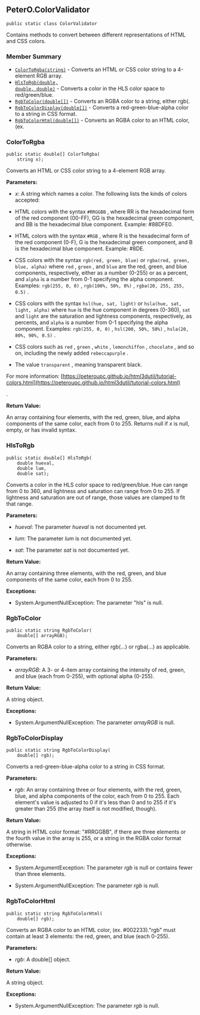 ## PeterO.ColorValidator

    public static class ColorValidator

Contains methods to convert between different representations of HTML and CSS colors.

### Member Summary
* <code>[ColorToRgba(string)](#ColorToRgba_string)</code> - Converts an HTML or CSS color string to a 4-element RGB array.
* <code>[HlsToRgb(double, double, double)](#HlsToRgb_double_double_double)</code> - Converts a color in the HLS color space to red/green/blue.
* <code>[RgbToColor(double[])](#RgbToColor_double)</code> - Converts an RGBA color to a string, either rgb(.
* <code>[RgbToColorDisplay(double[])](#RgbToColorDisplay_double)</code> - Converts a red-green-blue-alpha color to a string in CSS format.
* <code>[RgbToColorHtml(double[])](#RgbToColorHtml_double)</code> - Converts an RGBA color to an HTML color, (ex.

<a id="ColorToRgba_string"></a>
### ColorToRgba

    public static double[] ColorToRgba(
        string x);

Converts an HTML or CSS color string to a 4-element RGB array.

<b>Parameters:</b>

 * <i>x</i>: A string which names a color. The following lists the kinds of colors accepted:

 * HTML colors with the syntax  `#RRGGBB` , where RR is the hexadecimal form of the red component (00-FF), GG is the hexadecimal green component, and BB is the hexadecimal blue component. Example: #88DFE0.

 * HTML colors with the syntax  `#RGB` , where R is the hexadecimal form of the red component (0-F), G is the hexadecimal green component, and B is the hexadecimal blue component. Example: #8DE.

 * CSS colors with the syntax  `rgb(red, green, blue)`  or  `rgba(red, green, blue, alpha)`  where  `red` ,  `green` , and  `blue`  are the red, green, and blue components, respectively, either as a number (0-255) or as a percent, and  `alpha`  is a number from 0-1 specifying the alpha component. Examples:  `rgb(255, 0, 0)` ,  `rgb(100%, 50%,
            0%)` ,  `rgba(20, 255, 255, 0.5)` .

 * CSS colors with the syntax  `hsl(hue, sat, light)`  or  `hsla(hue, sat, light, alpha)`  where  `hue`  is the hue component in degrees (0-360),  `sat`  and  `light`  are the saturation and lightness components, respectively, as percents, and  `alpha`  is a number from 0-1 specifying the alpha component. Examples:  `rgb(255, 0, 0)` ,  `hsl(200, 50%, 50%)` ,  `hsla(20, 80%, 90%, 0.5)` .

 * CSS colors such as  `red` ,  `green` ,  `white` ,  `lemonchiffon` ,  `chocolate` , and so on, including the newly added  `rebeccapurple` .

 * The value  `transparent` , meaning transparent black.

For more information: [https://peteroupc.github.io/html3dutil/tutorial-colors.html](https://peteroupc.github.io/html3dutil/tutorial-colors.html)

 .

<b>Return Value:</b>

An array containing four elements, with the red, green, blue, and alpha components of the same color, each from 0 to 255. Returns null if  <i>x</i>
 is null, empty, or has invalid syntax.

<a id="HlsToRgb_double_double_double"></a>
### HlsToRgb

    public static double[] HlsToRgb(
        double hueval,
        double lum,
        double sat);

Converts a color in the HLS color space to red/green/blue. Hue can range from 0 to 360, and lightness and saturation can range from 0 to 255. If lightness and saturation are out of range, those values are clamped to fit that range.

<b>Parameters:</b>

 * <i>hueval</i>: The parameter  <i>hueval</i>
 is not documented yet.

 * <i>lum</i>: The parameter  <i>lum</i>
 is not documented yet.

 * <i>sat</i>: The parameter  <i>sat</i>
 is not documented yet.

<b>Return Value:</b>

An array containing three elements, with the red, green, and blue components of the same color, each from 0 to 255.

<b>Exceptions:</b>

 * System.ArgumentNullException:
The parameter "hls" is null.

<a id="RgbToColor_double"></a>
### RgbToColor

    public static string RgbToColor(
        double[] arrayRGB);

Converts an RGBA color to a string, either rgb(...) or rgba(...) as applicable.

<b>Parameters:</b>

 * <i>arrayRGB</i>: A 3- or 4-item array containing the intensity of red, green, and blue (each from 0-255), with optional alpha (0-255).

<b>Return Value:</b>

A string object.

<b>Exceptions:</b>

 * System.ArgumentNullException:
The parameter  <i>arrayRGB</i>
 is null.

<a id="RgbToColorDisplay_double"></a>
### RgbToColorDisplay

    public static string RgbToColorDisplay(
        double[] rgb);

Converts a red-green-blue-alpha color to a string in CSS format.

<b>Parameters:</b>

 * <i>rgb</i>: An array containing three or four elements, with the red, green, blue, and alpha components of the color, each from 0 to 255. Each element's value is adjusted to 0 if it's less than 0 and to 255 if it's greater than 255 (the array itself is not modified, though).

<b>Return Value:</b>

A string in HTML color format: "#RRGGBB", if there are three elements or the fourth value in the array is 255, or a string in the RGBA color format otherwise.

<b>Exceptions:</b>

 * System.ArgumentException:
The parameter  <i>rgb</i>
 is null or contains fewer than three elements.

 * System.ArgumentNullException:
The parameter  <i>rgb</i>
 is null.

<a id="RgbToColorHtml_double"></a>
### RgbToColorHtml

    public static string RgbToColorHtml(
        double[] rgb);

Converts an RGBA color to an HTML color, (ex. #002233)."rgb" must contain at least 3 elements: the red, green, and blue (each 0-255).

<b>Parameters:</b>

 * <i>rgb</i>: A double[] object.

<b>Return Value:</b>

A string object.

<b>Exceptions:</b>

 * System.ArgumentNullException:
The parameter  <i>rgb</i>
 is null.
